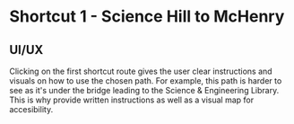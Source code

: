 # Shortcut 1 - Science Hill to McHenry

## UI/UX

Clicking on the first shortcut route gives the user clear instructions and visuals on how to use the chosen path. For example, this path is harder to see as it's under the bridge leading to the Science & Engineering Library. This is why provide written instructions as well as a visual map for accesibility.
